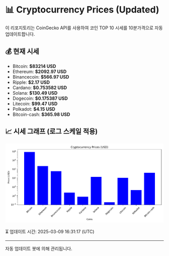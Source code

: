
# 📊 Cryptocurrency Prices (Updated)

이 리포지토리는 CoinGecko API를 사용하여 코인 TOP 10 시세를 10분가격으로 자동 업데이트합니다.

## 💰 현재 시세
- Bitcoin: **$83214 USD**
- Ethereum: **$2092.97 USD**
- Binancecoin: **$566.97 USD**
- Ripple: **$2.17 USD**
- Cardano: **$0.753582 USD**
- Solana: **$130.49 USD**
- Dogecoin: **$0.175387 USD**
- Litecoin: **$99.47 USD**
- Polkadot: **$4.15 USD**
- Bitcoin-cash: **$365.98 USD**

## 📈 시세 그래프 (로그 스케일 적용)
![Crypto Prices](crypto_prices.png)

⏳ 업데이트 시간: 2025-03-09 16:31:17 (UTC)

---
자동 업데이트 봇에 의해 관리됩니다.
